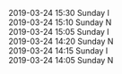 2019-03-24 15:30 Sunday  I  
2019-03-24 15:10 Sunday  N  
2019-03-24 15:05 Sunday  I  
2019-03-24 14:20 Sunday  N  
2019-03-24 14:15 Sunday  I  
2019-03-24 14:05 Sunday  N  
